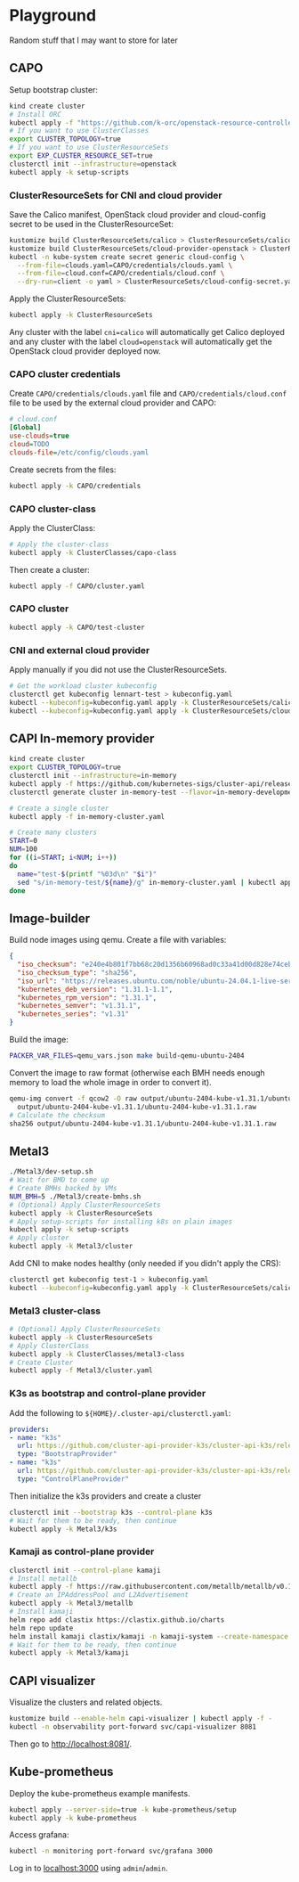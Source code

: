 # Playground

Random stuff that I may want to store for later

## CAPO

Setup bootstrap cluster:

```bash
kind create cluster
# Install ORC
kubectl apply -f "https://github.com/k-orc/openstack-resource-controller/releases/latest/download/install.yaml"
# If you want to use ClusterClasses
export CLUSTER_TOPOLOGY=true
# If you want to use ClusterResourceSets
export EXP_CLUSTER_RESOURCE_SET=true
clusterctl init --infrastructure=openstack
kubectl apply -k setup-scripts
```

### ClusterResourceSets for CNI and cloud provider

Save the Calico manifest, OpenStack cloud provider and cloud-config secret to be used in the ClusterResourceSet:

```bash
kustomize build ClusterResourceSets/calico > ClusterResourceSets/calico.yaml
kustomize build ClusterResourceSets/cloud-provider-openstack > ClusterResourceSets/cloud-provider-openstack.yaml
kubectl -n kube-system create secret generic cloud-config \
  --from-file=clouds.yaml=CAPO/credentials/clouds.yaml \
  --from-file=cloud.conf=CAPO/credentials/cloud.conf \
  --dry-run=client -o yaml > ClusterResourceSets/cloud-config-secret.yaml
```

Apply the ClusterResourceSets:

```bash
kubectl apply -k ClusterResourceSets
```

Any cluster with the label `cni=calico` will automatically get Calico deployed and any cluster with the label `cloud=openstack` will automatically get the OpenStack cloud provider deployed now.

### CAPO cluster credentials

Create `CAPO/credentials/clouds.yaml` file and `CAPO/credentials/cloud.conf` file to be used by the external cloud provider and CAPO:

```ini
# cloud.conf
[Global]
use-clouds=true
cloud=TODO
clouds-file=/etc/config/clouds.yaml
```

Create secrets from the files:

```bash
kubectl apply -k CAPO/credentials
```

### CAPO cluster-class

Apply the ClusterClass:

```bash
# Apply the cluster-class
kubectl apply -k ClusterClasses/capo-class
```

Then create a cluster:

```bash
kubectl apply -f CAPO/cluster.yaml
```

### CAPO cluster

```bash
kubectl apply -k CAPO/test-cluster
```

### CNI and external cloud provider

Apply manually if you did not use the ClusterResourceSets.

```bash
# Get the workload cluster kubeconfig
clusterctl get kubeconfig lennart-test > kubeconfig.yaml
kubectl --kubeconfig=kubeconfig.yaml apply -k ClusterResourceSets/calico
kubectl --kubeconfig=kubeconfig.yaml apply -k ClusterResourceSets/cloud-provider-openstack
```

## CAPI In-memory provider

```bash
kind create cluster
export CLUSTER_TOPOLOGY=true
clusterctl init --infrastructure=in-memory
kubectl apply -f https://github.com/kubernetes-sigs/cluster-api/releases/download/v1.5.1/clusterclass-in-memory-quick-start.yaml
clusterctl generate cluster in-memory-test --flavor=in-memory-development --kubernetes-version=v1.31.1 > in-memory-cluster.yaml

# Create a single cluster
kubectl apply -f in-memory-cluster.yaml

# Create many clusters
START=0
NUM=100
for ((i=START; i<NUM; i++))
do
  name="test-$(printf "%03d\n" "$i")"
  sed "s/in-memory-test/${name}/g" in-memory-cluster.yaml | kubectl apply -f -
done
```

## Image-builder

Build node images using qemu.
Create a file with variables:

```json
{
  "iso_checksum": "e240e4b801f7bb68c20d1356b60968ad0c33a41d00d828e74ceb3364a0317be9",
  "iso_checksum_type": "sha256",
  "iso_url": "https://releases.ubuntu.com/noble/ubuntu-24.04.1-live-server-amd64.iso",
  "kubernetes_deb_version": "1.31.1-1.1",
  "kubernetes_rpm_version": "1.31.1",
  "kubernetes_semver": "v1.31.1",
  "kubernetes_series": "v1.31"
}
```

Build the image:

```bash
PACKER_VAR_FILES=qemu_vars.json make build-qemu-ubuntu-2404
```

Convert the image to raw format (otherwise each BMH needs enough memory to load the whole image in order to convert it).

```bash
qemu-img convert -f qcow2 -O raw output/ubuntu-2404-kube-v1.31.1/ubuntu-2404-kube-v1.31.1 \
  output/ubuntu-2404-kube-v1.31.1/ubuntu-2404-kube-v1.31.1.raw
# Calculate the checksum
sha256 output/ubuntu-2404-kube-v1.31.1/ubuntu-2404-kube-v1.31.1.raw
```

## Metal3

```bash
./Metal3/dev-setup.sh
# Wait for BMO to come up
# Create BMHs backed by VMs
NUM_BMH=5 ./Metal3/create-bmhs.sh
# (Optional) Apply ClusterResourceSets
kubectl apply -k ClusterResourceSets
# Apply setup-scripts for installing k8s on plain images
kubectl apply -k setup-scripts
# Apply cluster
kubectl apply -k Metal3/cluster
```

Add CNI to make nodes healthy (only needed if you didn't apply the CRS):

```bash
clusterctl get kubeconfig test-1 > kubeconfig.yaml
kubectl --kubeconfig=kubeconfig.yaml apply -k ClusterResourceSets/calico
```

### Metal3 cluster-class

```bash
# (Optional) Apply ClusterResourceSets
kubectl apply -k ClusterResourceSets
# Apply ClusterClass
kubectl apply -k ClusterClasses/metal3-class
# Create Cluster
kubectl apply -f Metal3/cluster.yaml
```

### K3s as bootstrap and control-plane provider

Add the following to `${HOME}/.cluster-api/clusterctl.yaml`:

```yaml
providers:
- name: "k3s"
  url: https://github.com/cluster-api-provider-k3s/cluster-api-k3s/releases/latest/bootstrap-components.yaml
  type: "BootstrapProvider"
- name: "k3s"
  url: https://github.com/cluster-api-provider-k3s/cluster-api-k3s/releases/latest/control-plane-components.yaml
  type: "ControlPlaneProvider"
```

Then initialize the k3s providers and create a cluster

```bash
clusterctl init --bootstrap k3s --control-plane k3s
# Wait for them to be ready, then continue
kubectl apply -k Metal3/k3s
```

### Kamaji as control-plane provider

```bash
clusterctl init --control-plane kamaji
# Install metallb
kubectl apply -f https://raw.githubusercontent.com/metallb/metallb/v0.13.12/config/manifests/metallb-native.yaml
# Create an IPAddressPool and L2Advertisement
kubectl apply -k Metal3/metallb
# Install kamaji
helm repo add clastix https://clastix.github.io/charts
helm repo update
helm install kamaji clastix/kamaji -n kamaji-system --create-namespace
# Wait for them to be ready, then continue
kubectl apply -k Metal3/kamaji
```

## CAPI visualizer

Visualize the clusters and related objects.

```bash
kustomize build --enable-helm capi-visualizer | kubectl apply -f -
kubectl -n observability port-forward svc/capi-visualizer 8081
```
Then go to <http://localhost:8081/>.

## Kube-prometheus

Deploy the kube-prometheus example manifests.

```bash
kubectl apply --server-side=true -k kube-prometheus/setup
kubectl apply -k kube-prometheus
```

Access grafana:

```bash
kubectl -n monitoring port-forward svc/grafana 3000
```

Log in to <localhost:3000> using `admin`/`admin`.
